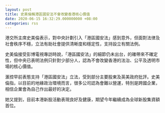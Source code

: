 ```yaml
---
layout: post
title: 史美倫稱港區國安法不會改變香港核心價值
date: 2020-06-15 16:32:29.000000000 +08:00
categories: rss
---
```


港交所主席史美倫表示，對中央計劃引入「港區國安法」感到意外，但面對法律及社會秩序不穩，立法有助社會提供清晰度和穩定性，支持設立有關法例。

史美倫接受彭博電視專訪時說，「港區國安法」的細節仍未出台，的確帶來不確定性，但中央已表明法例只針對少部分人，認為不會改變香港的法治、公平及透明市場的核心價值。

滙控早前表態支持「港區國安法」立法，受到部分主要股東及英美政府批評。史美倫指，以目前的地緣政治環境而言，很多公司認為會難以營運，特別是跨國企業，相信企業會為自己作出最好的決定。

她又提到，目前本港新股活動表現良好及健康，期望今年繼續成為全球新股集資額首位。
